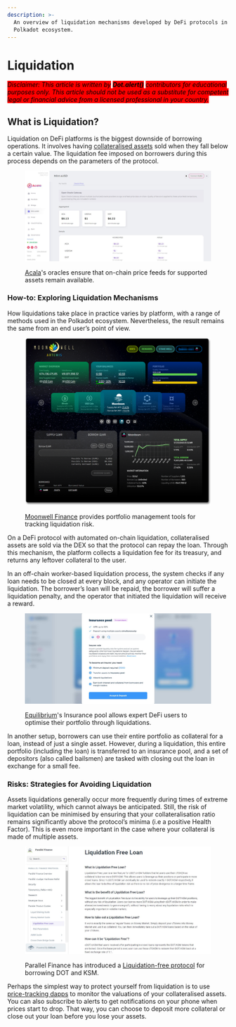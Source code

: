 ```yaml
---
description: >-
  An overview of liquidation mechanisms developed by DeFi protocols in the
  Polkadot ecosystem.
---
```


# Liquidation

_<mark style="background-color:red;">Disclaimer: This article is written by</mark> <mark style="background-color:red;"></mark><mark style="background-color:red;">**Dot.alert()**</mark> <mark style="background-color:red;"></mark><mark style="background-color:red;">contributors for educational purposes only. This article should not be used as a substitute for competent legal or financial advice from a licensed professional in your country.</mark>_



## What is Liquidation?

Liquidation on DeFi platforms is the biggest downside of borrowing operations. It involves having [collateralised assets](collateralisation.md) sold when they fall below a certain value. The liquidation fee imposed on borrowers during this process depends on the parameters of the protocol.

<figure><img src="../../../.gitbook/assets/O_BorrowingAcala.JPG" alt="Acala network&#x27;s dashboard showing aggregated price feeds for ACA, DOT, and USDC assets."><figcaption><p><a href="https://apps.acala.network/vault/oracle">Acala</a>'s oracles ensure that on-chain price feeds for supported assets remain available. </p></figcaption></figure>



### How-to: Exploring Liquidation Mechanisms <a href="#d0cc" id="d0cc"></a>

How liquidations take place in practice varies by platform, with a range of methods used in the Polkadot ecosystem. Nevertheless, the result remains the same from an end user’s point of view.

<figure><img src="../../../.gitbook/assets/O_BorrowingHealthFactor.png" alt="The portfolio management dashboard of Moonwell Finance showing a user&#x27;s portfolio details such as balances and borrowed GLMR."><figcaption><p><a href="https://moonwell.fi/artemis/GLMR">Moonwell Finance</a> provides portfolio management tools for tracking liquidation risk. </p></figcaption></figure>

On a DeFi protocol with automated on-chain liquidation, collateralised assets are sold via the DEX so that the protocol can repay the loan. Through this mechanism, the platform collects a liquidation fee for its treasury, and returns any leftover collateral to the user.

In an off-chain worker-based liquidation process, the system checks if any loan needs to be closed at every block, and any operator can initiate the liquidation. The borrower’s loan will be repaid, the borrower will suffer a liquidation penalty, and the operator that initiated the liquidation will receive a reward.

<figure><img src="../../../.gitbook/assets/O_BorrowingEquilibrium.JPG" alt="The requirements for participating in Equilibrium network&#x27;s insurance pool."><figcaption><p><a href="https://app.equilibrium.io/earn?action=insurance-pool-learn-more">Equilibrium</a>'s Insurance pool allows expert DeFi users to optimise their portfolio through liquidations.  </p></figcaption></figure>

In another setup, borrowers can use their entire portfolio as collateral for a loan, instead of just a single asset. However, during a liquidation, this entire portfolio (including the loan) is transferred to an insurance pool, and a set of depositors (also called bailsmen) are tasked with closing out the loan in exchange for a small fee.



### Risks: Strategies for Avoiding Liquidation <a href="#b36b" id="b36b"></a>

Assets liquidations generally occur more frequently during times of extreme market volatility, which cannot always be anticipated. Still, the risk of liquidation can be minimised by ensuring that your collateralisation ratio remains significantly above the protocol’s minima (i.e a positive Health Factor). This is even more important in the case where your collateral is made of multiple assets.

<figure><img src="../../../.gitbook/assets/O_BorrowingFree.JPG" alt="An explanation of the Liquidation free loan feature on Parallel Finance."><figcaption><p>Parallel Finance has introduced a <a href="https://docs.parallel.fi/parallel-finance/parallel-finance-protocol/parallel-product-guides/money-market-guide/liquidation-free-loan">Liquidation-free protocol</a> for borrowing DOT and KSM.</p></figcaption></figure>

Perhaps the simplest way to protect yourself from liquidation is to use [price-tracking dapps](../swapping/portfolio-management.md) to monitor the valuations of your collateralised assets. You can also subscribe to alerts to get notifications on your phone when prices start to drop. That way, you can choose to deposit more collateral or close out your loan before you lose your assets.

